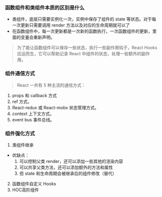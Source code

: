 
### 函数组件和类组件本质的区别是什么

- 类组件，底层只需要实例化一次，实例中保存了组件的 state 等状态。对于每一次更新只需要调用 render 方法以及对应的生命周期就可以了
- 在函数组件中，每一次更新都是一次新的函数执行，一次函数组件的更新，里面的变量会重新声明。

> 为了能让函数组件可以保存一些状态，执行一些副作用钩子，React Hooks 应运而生，它可以帮助记录 React 中组件的状态，处理一些额外的副作用。

### 组件通信方式
> React 一共有 5 种主流的通信方式：
1. props 和 callback 方式
2. ref 方式。
3. React-redux 或 React-mobx 状态管理方式。
4. context 上下文方式。
5. event bus 事件总线。

### 组件强化方式
1. 类组件继承
- 优缺点：
  1. 可以控制父类 render，还可以添加一些其他的渲染内容
  2. 可以共享父类方法，还可以添加额外的方法和属性
  3. 但 state 和生命周期会被继承后的组件修改（替代）

2. 函数组件自定义 Hooks
3. HOC高阶组件